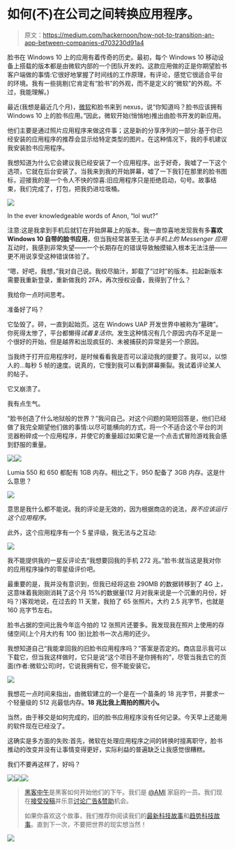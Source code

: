 # 如何(不)在公司之间转换应用程序。

> 原文：<https://medium.com/hackernoon/how-not-to-transition-an-app-between-companies-d703230d91a4>

脸书在 Windows 10 上的应用有着传奇的历史。最初，每个 Windows 10 移动设备上搭载的版本都是由微软内部的一个团队开发的。这款应用做的正是你期望脸书客户端做的事情:它很好地掌握了时间线的工作原理，有评论，感觉它很适合平台的环境。我有一些挑剔(它肯定有“脸书”的外观，而不是定义的“微软”的外观。不过，我能理解。)

最近(我想是最近几个月)，[微软](https://hackernoon.com/tagged/microsoft)和脸书来到 nexus，说“你知道吗？脸书应该拥有 Windows 10 上的脸书应用。”因此，微软开始(悄悄地)推出由脸书开发的新应用。

他们主要是通过照片应用程序来做这件事；这是新的分享序列的一部分:基于你已经安装的应用程序的推荐会显示给特定类型的图片。在这种情况下，我的手机建议我安装脸书应用程序。

我想知道为什么它会建议我已经安装了一个应用程序。出于好奇，我嘘了一下这个选项，它就在后台安装了。当我来到我的开始屏幕，嘘了一下我钉在那里的脸书图标，迎接我的是一个令人不快的惊喜:旧应用程序只是拒绝启动，句号。故事结束，我们完成了，打包，把我扔进垃圾桶。

![](img/4b961e960f0099c0aa79243414f8c89a.png)

In the ever knowledgeable words of Anon, “lol wut?”

注意:这是我拿到手机后就钉在开始屏幕上的版本。我一直惊喜地发现我有多**喜欢 Windows 10 自带的脸书应用**，但当我经常甚至无法*与手机上的 Messenger 应用*互动时，我感到非常失望——一个长期存在的错误导致触摸输入根本无法注册——更不用说享受这种错误体验了。

“嗯，好吧，我想，”我对自己说。我绞尽脑汁，卸载了“过时”的版本。拉起新版本需要我重新登录，重新做我的 2FA，再次授权设备，我得到了什么？

我给你一点时间思考。

准备好了吗？

它坠毁了。砰，一直到起始页。这在 Windows UAP 开发世界中被称为“墓碑”。你死得太惨了，平台都懒得*试着复活你*。发生这种情况有几个原因:内存不足是一个很好的开始，但是越界和出现疯狂的、未被捕获的异常是另一个原因。

当我终于打开应用程序时，是时候看看我是否可以滚动我的提要了。我可以，以惊人的…每秒 5 帧的速度。说真的，它慢到我可以看到屏幕撕裂。我试着评论某人的帖子。

它又崩溃了。

我有点生气。

“脸书创造了什么地狱般的世界？”我问自己。对这个问题的简短回答是，他们已经做了我完全期望他们做的事情:以尽可能横向的方式，将一个不适合这个平台的浏览器粉碎成一个应用程序，并使它的重量超过如果它是一个点击式冒险游戏我会感到舒服的重量。

![](img/39362d527990c222fd44daea09cbf8e6.png)![](img/9917a5269989455067d8d6a06bf05d92.png)

Lumia 550 和 650 都配有 1GB 内存。相比之下，950 配备了 3GB 内存。这是什么意思？

![](img/d9bc975b7ecc89c7c71c25d07da3d7f0.png)

意思是我什么都不能说。我的评论是无效的，因为根据商店的说法，*我不应该运行这个应用程序。*

此外，这个应用程序有一个 5 星评级，我无法与之互动:

![](img/10a419e2be0bfd9007cdfb4c67bd3a28.png)

我不能提供我的一星反评论去“我想要回我的手机 272 兆。”脸书:就当这是我对你的应用程序操作的零星级评价吧。

最重要的是，我并没有意识到，但我已经将这些 290MB 的数据转移到了 4G 上，这意味着我刚刚消耗了这个月 15%的数据量(12 月对我来说是一个沉重的月份，好吗？)客观地说，在过去的 11 天里，我拍了 65 张照片。大约 2.5 兆字节，也就是 160 兆字节左右。

脸书占据的空间比我今年迄今拍的 12 张照片还要多。我发现我在照片上使用的存储空间(上个月大约有 100 张)比脸书一次占用的还少。

我想知道自己“我能拿回我的旧脸书应用程序吗？”答案是否定的。商店显示我可以下载它，但当我这样做时，它只是说“这个项目不是你拥有的”，尽管当我去它的页面(作者:微软公司)时，它说我拥有它，但不能安装它。

![](img/b1ff4df61d97d8c4a1340f646c0f15fb.png)

我想花一点时间来指出，由微软建立的一个是在一个苗条的 18 兆字节，并要求一个轻量级的 512 兆最低内存。**18 兆比我上周拍的照片小。**

当然，由于移交是如何完成的，旧的脸书应用程序没有任何记录。今天早上还能用的软件现在已经没了。

这确实是多方面的失败:首先，微软在处理应用程序之间的转换时擅离职守，脸书推动的改变并没有让事情变得更好，实际利益的普遍缺乏让我感觉很糟糕。

我们不要再这样了，好吗？

[![](img/50ef4044ecd4e250b5d50f368b775d38.png)](http://bit.ly/HackernoonFB)[![](img/979d9a46439d5aebbdcdca574e21dc81.png)](https://goo.gl/k7XYbx)[![](img/2930ba6bd2c12218fdbbf7e02c8746ff.png)](https://goo.gl/4ofytp)

> [黑客中午](http://bit.ly/Hackernoon)是黑客如何开始他们的下午。我们是 [@AMI](http://bit.ly/atAMIatAMI) 家庭的一员。我们现在[接受投稿](http://bit.ly/hackernoonsubmission)并乐意[讨论广告&赞助](mailto:partners@amipublications.com)机会。
> 
> 如果你喜欢这个故事，我们推荐你阅读我们的[最新科技故事](http://bit.ly/hackernoonlatestt)和[趋势科技故事](https://hackernoon.com/trending)。直到下一次，不要把世界的现实想当然！

![](img/be0ca55ba73a573dce11effb2ee80d56.png)